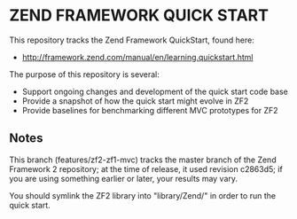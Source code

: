 ZEND FRAMEWORK QUICK START
==========================

This repository tracks the Zend Framework QuickStart, found here:

* http://framework.zend.com/manual/en/learning.quickstart.html

The purpose of this repository is several:

* Support ongoing changes and development of the quick start code base
* Provide a snapshot of how the quick start might evolve in ZF2
* Provide baselines for benchmarking different MVC prototypes for ZF2

Notes
-----

This branch (features/zf2-zf1-mvc) tracks the master branch of the Zend
Framework 2 repository; at the time of release, it used revision c2863d5; if you
are using something earlier or later, your results may vary. 

You should symlink the ZF2 library into "library/Zend/" in order to run the
quick start.
